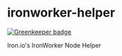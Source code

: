 ironworker-helper
=================

[![Greenkeeper badge](https://badges.greenkeeper.io/bendrucker/ironworker-helper.svg)](https://greenkeeper.io/)

Iron.io's IronWorker Node Helper
